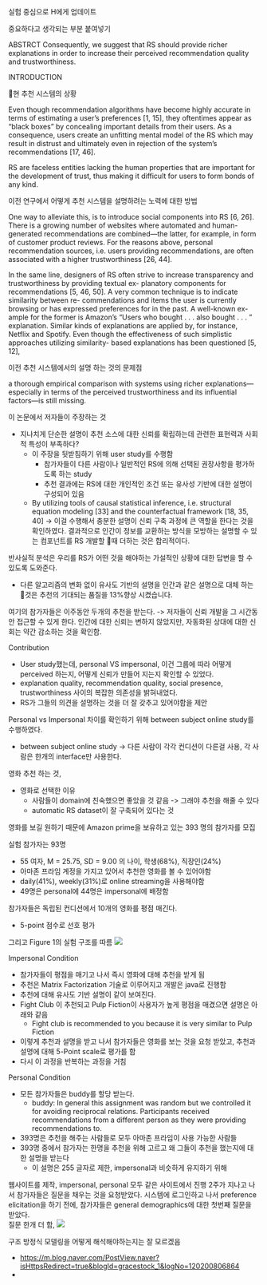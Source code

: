 실험 중심으로 H에게 업데이트

중요하다고 생각되는 부분 붙여넣기

ABSTRCT
Consequently, we suggest that RS should provide richer explanations in order to increase their perceived recommendation quality and trustworthiness.

INTRODUCTION


현 추천 시스템의 상황

Even though recommendation algorithms have become highly accurate in terms of estimating a user’s preferences [1, 15], they oftentimes appear as “black boxes” by concealing important details from their users. As a consequence, users create an unfitting mental model of the RS which may result in distrust and ultimately even in rejection of the system’s recommendations [17, 46].

RS are faceless entities lacking the human properties that are important for the development of trust, thus making it difficult for users to form bonds of any kind.

이전 연구에서 어떻게 추천 시스템을 설명하려는 노력에 대한 방법

One way to alleviate this, is to introduce social components into RS [6, 26]. There is a growing number of websites where automated and human-generated recommendations are combined—the latter, for example, in form of customer product reviews. For the reasons above, personal recommendation sources, i.e. users providing recommendations, are often associated with a higher trustworthiness [26, 44].

In the same line, designers of RS often strive to increase transparency and trustworthiness by providing textual ex- planatory components for recommendations [5, 46, 50]. A very common technique is to indicate similarity between re- commendations and items the user is currently browsing or has expressed preferences for in the past. A well-known ex- ample for the former is Amazon’s “Users who bought . . . also bought . . . ” explanation. Similar kinds of explanations are applied by, for instance, Netflix and Spotify. Even though the effectiveness of such simplistic approaches utilizing similarity- based explanations has been questioned [5, 12], 


이전 추천 시스템에서의 설명 하는 것의 문제점

a thorough empirical comparison with systems using richer explanations— especially in terms of the perceived trustworthiness and its influential factors—is still missing.

이 논문에서 저자들이 주장하는 것
- 지나치게 단순한 설명이 추천 소스에 대한 신뢰를 확립하는데 관련한 표현력과 사회적 특성이 부족하다?
	- 이 주장을 뒷받침하기 위해 user study를 수행함
		- 참가자들이 다른 사람이나 일반적인 RS에 의해 선택된 권장사항을 평가하도록 하는 study
		- 추천 결과에는 RS에 대한 개인적인 조건 또는 유사성 기반에 대한 설명이 구성되어 있음
	- By utilizing tools of causal statistical inference, i.e. structural equation modeling [33] and the counterfactual framework [18, 35, 40] -> 이걸 수행해서 충분한 설명이 신뢰 구축 과정에 큰 역할을 한다는 것을 확인하였다. 
결과적으로 인간이 정보를 교환하는 방식을 모방하는 설명할 수 있는 컴포넌트를 RS 개발할 때 더하는 것은 합리적이다.

반사실적 분석은 우리를 RS가 어떤 것을 해야하는 가설적인 상황에 대한 답변을 할 수 있도록 도와준다.
- 다른 알고리즘의 변화 없이 유사도 기반의 설명을 인간과 같은 설명으로 대체 하는 것은 추천의 기대되는 품질을 13%향상 시켰습니다. 

여기의 참가자들은 이주동안 두개의 추천을 받는다. -> 저자들이 신뢰 개발을 그 시간동안 접근할 수 있게 한다. 
인간에 대한 신뢰는 변하지 않았지만, 자동화된 상대에 대한 신회는 약간 감소하는 것을 확인함. 

Contribution
- User study했는데, personal VS impersonal, 이건 그룹에 따라 어떻게 perceived 하는지, 어떻게 신뢰가 만들어 지는지 확인할 수 있었다.
- explanation quality, recommendation quality, social presence, trustworthiness 사이의 복잡한 의존성을 밝혀내었다.
- RS가 그들의 의견을 설명하는 것을 더 잘 갖추고 있어야함을 제안

Personal vs Impersonal 차이를 확인하기 위해 between subject online study를 수행하였다. 
- between subject online study -> 다른 사람이 각각 컨디션이 다른걸 사용, 각 사람은 한개의 interface만 사용한다. 

영화 추천 하는 것, 
- 영화로 선택한 이유
	- 사람들이 domain에  친숙했으면 좋았을 것 같음 -> 그래야 추천을 해줄 수 있다
	- automatic RS dataset이 잘 구축되어 있다는 것

영화를 보길 원하기 때문에 Amazon prime을 보유하고 있는 393 명의 참가자를 모집

실험 참가자는 93명
- 55 여자, M = 25.75, SD = 9.00 의 나이, 학생(68%), 직장인(24%)
- 아마존 프라임 계정을 가지고 있어서 추천한 영화를 볼 수 있어야함
- daily(41%), weekly(31%)로 online streaming을 사용해야함
- 49명은 personal에 44명은 impersonal에 배정함

참가자들은 독립된 컨디션에서 10개의 영화를 평점 매긴다. 
- 5-point 점수로 선호 평가 

그리고 Figure 1의 실험 구조를 따름
![](https://i.imgur.com/TOArMnw.png)

Impersonal Condition
- 참가자들이 평점을 매기고 나서 즉시 영화에 대해 추천을 받게 됨
- 추천은 Matrix Factorization 기술로 이루어지고 개발은  java로 진행함
- 추천에 대해 유사도 기반 설명이 같이 보여진다. 
- Fight Club 이 추천되고 Pulp Fiction이 사용자가 높게 평점을 매겼으면 설명은 아래와 같음
	- Fight club is recommended to you because it is very similar to Pulp Fiction
- 이렇게 추천과 설명을 받고 나서 참가자들은 영화를 보는 것을 요청 받았고, 추천과 설명에 대해 5-Point scale로 평가를 함
- 다시 이 과정을 반복하는 과정을 거침 

Personal Condition
- 모든 참가자들은 buddy를 할당 받는다. 
	- buddy: In general this assignment was random but we controlled it for avoiding reciprocal relations. Participants received recommendations from a different person as they were providing recommendations to.
- 393명은 추천을 해주는 사람들로 모두 아마존 프라임이 사용 가능한 사람들
- 393명 중에서 참가자는 한명을 추천을 위해 고르고 왜 그들이 추천을 했는지에 대한 설명을 받는다
	- 이 설명은 255 글자로 제한, impersonal과 비슷하게 유지하기 위해

웹사이트를 제작, impersonal, personal 모두 같은 사이트에서 진행
2주가 지나고 나서 참가자들은 질문을 채우는 것을 요청받았다. 
시스템에 로그인하고 나서 preference elicitation을 하기 전에, 참가자들은 general demographics에 대한 첫번째 질문을 받았다.   
질문 한개 더 함, 
![](https://i.imgur.com/NxrhHZI.png)

구조 방정식 모델링을 어떻게 해석해야하는지는 잘 모르겠음
- https://m.blog.naver.com/PostView.naver?isHttpsRedirect=true&blogId=gracestock_1&logNo=120200806864
- 